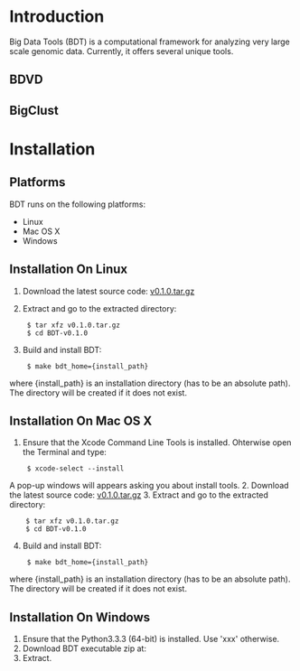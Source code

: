 # Introduction
Big Data Tools (BDT) is a computational framework for analyzing very large scale genomic data. Currently, it offers several unique tools.

## BDVD

## BigClust

# Installation
## Platforms
BDT runs on the following platforms:
- Linux
- Mac OS X
- Windows

## Installation On Linux
1. Download the latest source code:  [v0.1.0.tar.gz](https://github.com/fangdu64/BDT/archive/v0.1.0.tar.gz)
2. Extract and go to the extracted directory:

        $ tar xfz v0.1.0.tar.gz
        $ cd BDT-v0.1.0
3. Build and install BDT:

        $ make bdt_home={install_path}
where {install_path} is an installation directory (has to be an absolute path). The directory will be created if it does not exist.

## Installation On Mac OS X
1. Ensure that the Xcode Command Line Tools is installed. Ohterwise open the Terminal and type:

        $ xcode-select --install
A pop-up windows will appears asking you about install tools.
2. Download the latest source code:  [v0.1.0.tar.gz](https://github.com/fangdu64/BDT/archive/v0.1.0.tar.gz)
3. Extract and go to the extracted directory:

        $ tar xfz v0.1.0.tar.gz
        $ cd BDT-v0.1.0
4. Build and install BDT:

        $ make bdt_home={install_path}
where {install_path} is an installation directory (has to be an absolute path). The directory will be created if it does not exist.

## Installation On Windows
1. Ensure that the Python3.3.3 (64-bit) is installed. Use 'xxx' otherwise.
2. Download BDT executable zip at:
3. Extract.

